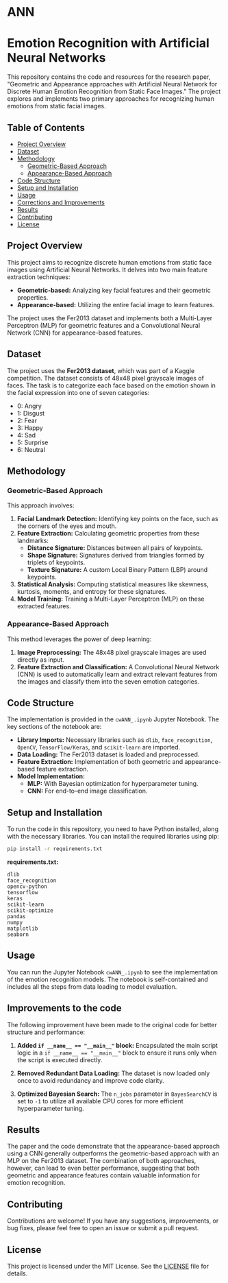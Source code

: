# ANN

# Emotion Recognition with Artificial Neural Networks

This repository contains the code and resources for the research paper, "Geometric and Appearance approaches with Artificial Neural Network for Discrete Human Emotion Recognition from Static Face Images." The project explores and implements two primary approaches for recognizing human emotions from static facial images.

## Table of Contents
- [Project Overview](#project-overview)
- [Dataset](#dataset)
- [Methodology](#methodology)
  - [Geometric-Based Approach](#geometric-based-approach)
  - [Appearance-Based Approach](#appearance-based-approach)
- [Code Structure](#code-structure)
- [Setup and Installation](#setup-and-installation)
- [Usage](#usage)
- [Corrections and Improvements](#corrections-and-improvements)
- [Results](#results)
- [Contributing](#contributing)
- [License](#license)

## Project Overview

This project aims to recognize discrete human emotions from static face images using Artificial Neural Networks. It delves into two main feature extraction techniques:
- **Geometric-based:** Analyzing key facial features and their geometric properties.
- **Appearance-based:** Utilizing the entire facial image to learn features.

The project uses the Fer2013 dataset and implements both a Multi-Layer Perceptron (MLP) for geometric features and a Convolutional Neural Network (CNN) for appearance-based features.

## Dataset

The project uses the **Fer2013 dataset**, which was part of a Kaggle competition. The dataset consists of 48x48 pixel grayscale images of faces. The task is to categorize each face based on the emotion shown in the facial expression into one of seven categories:
- 0: Angry
- 1: Disgust
- 2: Fear
- 3: Happy
- 4: Sad
- 5: Surprise
- 6: Neutral

## Methodology

### Geometric-Based Approach

This approach involves:
1.  **Facial Landmark Detection:** Identifying key points on the face, such as the corners of the eyes and mouth.
2.  **Feature Extraction:** Calculating geometric properties from these landmarks:
    - **Distance Signature:** Distances between all pairs of keypoints.
    - **Shape Signature:** Signatures derived from triangles formed by triplets of keypoints.
    - **Texture Signature:** A custom Local Binary Pattern (LBP) around keypoints.
3.  **Statistical Analysis:** Computing statistical measures like skewness, kurtosis, moments, and entropy for these signatures.
4.  **Model Training:** Training a Multi-Layer Perceptron (MLP) on these extracted features.

### Appearance-Based Approach

This method leverages the power of deep learning:
1.  **Image Preprocessing:** The 48x48 pixel grayscale images are used directly as input.
2.  **Feature Extraction and Classification:** A Convolutional Neural Network (CNN) is used to automatically learn and extract relevant features from the images and classify them into the seven emotion categories.

## Code Structure

The implementation is provided in the `cwANN_.ipynb` Jupyter Notebook. The key sections of the notebook are:
- **Library Imports:** Necessary libraries such as `dlib`, `face_recognition`, `OpenCV`, `TensorFlow/Keras`, and `scikit-learn` are imported.
- **Data Loading:** The Fer2013 dataset is loaded and preprocessed.
- **Feature Extraction:** Implementation of both geometric and appearance-based feature extraction.
- **Model Implementation:**
  - **MLP:** With Bayesian optimization for hyperparameter tuning.
  - **CNN:** For end-to-end image classification.

## Setup and Installation

To run the code in this repository, you need to have Python installed, along with the necessary libraries. You can install the required libraries using pip:

```bash
pip install -r requirements.txt
```

**requirements.txt:**
```
dlib
face_recognition
opencv-python
tensorflow
keras
scikit-learn
scikit-optimize
pandas
numpy
matplotlib
seaborn
```

## Usage

You can run the Jupyter Notebook `cwANN_.ipynb` to see the implementation of the emotion recognition models. The notebook is self-contained and includes all the steps from data loading to model evaluation.

## Improvements to the code

The following improvement have been made to the original code for better structure and performance:

1.  **Added `if __name__ == "__main__"` block:** Encapsulated the main script logic in a `if __name__ == "__main__"` block to ensure it runs only when the script is executed directly.

2.  **Removed Redundant Data Loading:** The dataset is now loaded only once to avoid redundancy and improve code clarity.

3.  **Optimized Bayesian Search:** The `n_jobs` parameter in `BayesSearchCV` is set to `-1` to utilize all available CPU cores for more efficient hyperparameter tuning.

## Results

The paper and the code demonstrate that the appearance-based approach using a CNN generally outperforms the geometric-based approach with an MLP on the Fer2013 dataset. The combination of both approaches, however, can lead to even better performance, suggesting that both geometric and appearance features contain valuable information for emotion recognition.

## Contributing

Contributions are welcome! If you have any suggestions, improvements, or bug fixes, please feel free to open an issue or submit a pull request.

## License

This project is licensed under the MIT License. See the [LICENSE](LICENSE) file for details.
